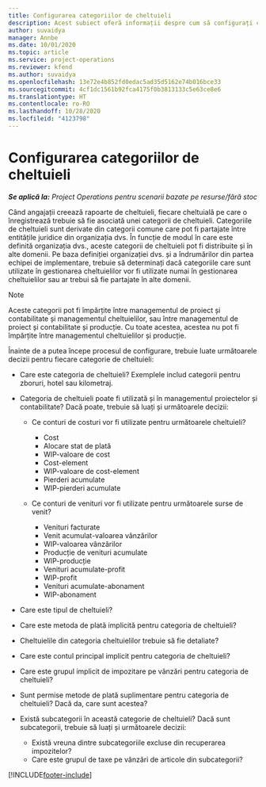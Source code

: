 ```yaml
---
title: Configurarea categoriilor de cheltuieli
description: Acest subiect oferă informații despre cum să configurați categoriile de cheltuieli și categoriile partajate pentru rapoartele de cheltuieli.
author: suvaidya
manager: Annbe
ms.date: 10/01/2020
ms.topic: article
ms.service: project-operations
ms.reviewer: kfend
ms.author: suvaidya
ms.openlocfilehash: 13e72e4b852fd0edac5ad35d5162e74b016bce33
ms.sourcegitcommit: 4cf1dc1561b92fca4175f0b3813133c5e63ce8e6
ms.translationtype: HT
ms.contentlocale: ro-RO
ms.lasthandoff: 10/28/2020
ms.locfileid: "4123798"
---
```

# <a name="set-up-expense-categories"></a>Configurarea categoriilor de cheltuieli

_**Se aplică la:** Project Operations pentru scenarii bazate pe resurse/fără stoc_

Când angajații creează rapoarte de cheltuieli, fiecare cheltuială pe care o înregistrează trebuie să fie asociată unei categorii de cheltuieli. Categoriile de cheltuieli sunt derivate din categorii comune care pot fi partajate între entitățile juridice din organizația dvs. În funcție de modul în care este definită organizația dvs., aceste categorii de cheltuieli pot fi distribuite și în alte domenii. Pe baza definiției organizației dvs. și a îndrumărilor din partea echipei de implementare, trebuie să determinați dacă categoriile care sunt utilizate în gestionarea cheltuielilor vor fi utilizate numai în gestionarea cheltuielilor sau ar trebui să fie partajate în alte domenii.

> [!NOTE]
> Aceste categorii pot fi împărțite între managementul de proiect și contabilitate și managementul cheltuielilor, sau între managementul de proiect și contabilitate și producție. Cu toate acestea, acestea nu pot fi împărțite între managementul cheltuielilor și producție.

Înainte de a putea începe procesul de configurare, trebuie luate următoarele decizii pentru fiecare categorie de cheltuieli:

- Care este categoria de cheltuieli? Exemplele includ categorii pentru zboruri, hotel sau kilometraj.
- Categoria de cheltuieli poate fi utilizată și în managementul proiectelor și contabilitate? Dacă poate, trebuie să luați și următoarele decizii:

    - Ce conturi de costuri vor fi utilizate pentru următoarele cheltuieli?

        - Cost
        - Alocare stat de plată
        - WIP-valoare de cost
        - Cost-element
        - WIP-valoare de cost-element
        - Pierderi acumulate
        - WIP-pierderi acumulate

    - Ce conturi de venituri vor fi utilizate pentru următoarele surse de venit?

        - Venituri facturate
        - Venit acumulat-valoarea vânzărilor
        - WIP-valoarea vânzărilor
        - Producție de venituri acumulate
        - WIP-producție
        - Venituri acumulate-profit
        - WIP-profit
        - Venituri acumulate-abonament
        - WIP-abonament

- Care este tipul de cheltuieli?
- Care este metoda de plată implicită pentru categoria de cheltuieli?
- Cheltuielile din categoria cheltuielilor trebuie să fie detaliate?
- Care este contul principal implicit pentru categoria de cheltuieli?
- Care este grupul implicit de impozitare pe vânzări pentru categoria de cheltuieli?
- Sunt permise metode de plată suplimentare pentru categoria de cheltuieli? Dacă da, care sunt acestea?
- Există subcategorii în această categorie de cheltuieli? Dacă sunt subcategorii, trebuie să luați și următoarele decizii:

    - Există vreuna dintre subcategoriile excluse din recuperarea impozitelor?
    - Care este grupul de taxe pe vânzări de articole din subcategorii?


[!INCLUDE[footer-include](../includes/footer-banner.md)]